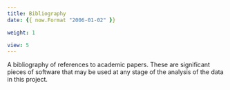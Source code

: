 ```yaml
---
title: Bibliography
date: {{ now.Format "2006-01-02" }}

weight: 1

view: 5
---
```


A bibliography of references to academic papers. These are significant pieces of software that may be used at any stage of the analysis of the data in this project.
